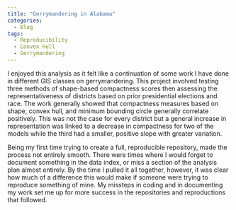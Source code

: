```yaml
---
title: "Gerrymandering in Alabama"
categories:
  - Blog
tags:
  - Reproducibility
  - Convex Hull
  - Gerrymandering
---
```


I enjoyed this analysis as it felt like a continuation of some work I have done in different GIS classes on gerrymandering. This project involved testing three methods of shape-based compactness scores then assessing the representativeness of districts based on prior presidential elections and race. The work generally showed that compactness measures based on shape, convex hull, and minimum bounding circle generally correlate positively. This was not the case for every district but a general increase in representation was linked to a decrease in compactness for two of the models while the third had a smaller, positive slope with greater variation.

Being my first time trying to create a full, reproducible repository, made the process not entirely smooth. There were times where I would forget to document something in the data index, or miss a section of the analysis plan almost entirely. By the time I pulled it all together, however, it was clear how much of a difference this would make if someone were trying to reproduce something of mine. My missteps in coding and in documenting my work set me up for more success in the repositories and reproductions that followed.
